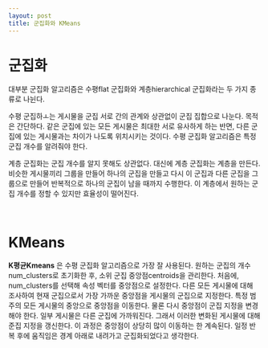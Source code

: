 ```yaml
---
layout: post
title: 군집화와 KMeans
---
```


# 군집화

대부분 군집화 알고리즘은 수평flat 군집화와 계층hierarchical 군집화라는 두 가지 종류로 나뉜다.

수평 군집하ㅗ는 게시물을 군집 서로 간의 관계와 상관없이 군집 집합으로 나눈다. 목적은 간단하다. 같은 군집에 있는 모든 게시물은 최대한 서로 유사하게 하는 반면, 다른 군집에 있는 게시물과는 차이가 나도록 위치시키는 것이다. 수평 군집화 알고리즘은 특정 군집 개수를 알려줘야 한다.

계층 군집화는 군집 개수를 알지 못해도 상관없다. 대신에 계층 군집화는 계층을 만든다. 비슷한 게시물끼리 그룹을 만들어 하나의 군집을 만들고 다시 이 군집과 다른 군집을 그룹으로 만들어 반복적으로 하나의 군집이 남을 때까지 수행한다. 이 계층에서 원하는 군집 개수를 정할 수 있지만 효율성이 떨어진다.

<br>

# KMeans

**K평균Kmeans** 은 수평 군집화 알고리즘으로 가장 잘 사용된다. 원하는 군집의 개수 num_clusters로 초기화한 후, 소위 군집 중앙점centroids을 관리한다. 처음에, num_clusters를 선택해 속성 벡터를 중앙점으로 설정한다. 다른 모든 게시물에 대해 조사하여 현재 군집으로서 가장 가까운 중앙점을 게시물의 군집으로 지정한다. 특정 범주의 모든 게시물의 중앙으로 중앙점을 이동한다. 물론 다시 중앙점이 군집 지정을 변경해야 한다. 일부 게시물은 다른 군집에 가까워진다. 그래서 이러한 변화된 게시물에 대해 준집 지정을 갱신한다. 이 과정은 중앙점이 상당히 많이 이동하는 한 계속된다. 일정 반복 후에 움직임은 경계 아래로 내려가고 군집화되었다고 생각한다.
